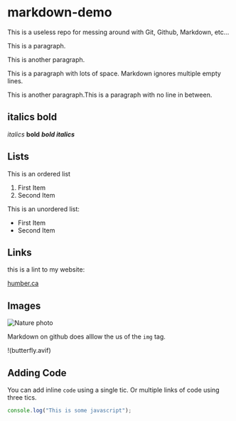 # markdown-demo

This is a useless repo for messing around with Git, Github, Markdown, etc...

This is a paragraph.

This is another paragraph.

This is a paragraph with lots of space. Markdown ignores multiple empty lines.

This is another paragraph.This is a paragraph with no line in between.

## italics bold 

*italics* **bold** ***bold italics***

## Lists

This is an ordered list

1. First Item
2. Second Item

This is an unordered list:

- First Item
- Second Item

## Links
this is a lint to my website:

[humber.ca](https//humber.ca)

## Images

![Nature photo](https://images.unsplash.com/photo-1501854140801-50d01698950b?ixlib=rb-4.0.3&ixid=MnwxMjA3fDB8MHxwaG90by1wYWdlfHx8fGVufDB8fHx8&auto=format&fit=crop&w=1275&q=80)

Markdown on github does alllow the us of the `img` tag.

!(butterfly.avif)

## Adding Code

You can add inline `code` using a single tic. Or multiple links of code using three tics.

```javascript
console.log("This is some javascript");
```

